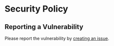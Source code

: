 # Security Policy

## Reporting a Vulnerability

Please report the vulnerability by [creating an issue](https://github.com/hongbo-miao/hongbomiao.com/issues/new).
